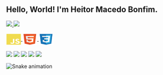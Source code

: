 ## Hello, World! I'm Heitor Macedo Bonfim.
 <div>
  <a href="https://github.com/heitorthecoder">
  <img height="160em" src="https://github-readme-stats.vercel.app/api?username=heitorthecoder&show_icons=true&theme=dracula&include_all_commits=true&count_private=true"/>
  <img height="160em" src="https://github-readme-stats.vercel.app/api/top-langs/?username=heitorthecoder&layout=compact&langs_count=7&theme=dracula"/>
</div>
  <div style="display: inline_block"><br>
  <img align="center" alt="Heitor-Js" height="30" width="40" src="https://raw.githubusercontent.com/devicons/devicon/master/icons/javascript/javascript-plain.svg">
<!--   <img align="center" alt="Heitor-Ts" height="30" width="40" src="https://raw.githubusercontent.com/devicons/devicon/master/icons/typescript/typescript-plain.svg"> -->
<!--   <img align="center" alt="Heitor-React" height="30" width="40" src="https://raw.githubusercontent.com/devicons/devicon/master/icons/react/react-original.svg"> -->
  <img align="center" alt="Heitor-HTML" height="30" width="40" src="https://raw.githubusercontent.com/devicons/devicon/master/icons/html5/html5-original.svg">
  <img align="center" alt="Heitor-CSS" height="30" width="40" src="https://raw.githubusercontent.com/devicons/devicon/master/icons/css3/css3-original.svg">
<!--   <img align="center" alt="Heitor-Python" height="30" width="40" src="https://raw.githubusercontent.com/devicons/devicon/master/icons/python/python-original.svg"> -->
<!--   <img align="center" alt="Heitor-Csharp" height="30" width="40" src="https://raw.githubusercontent.com/devicons/devicon/master/icons/csharp/csharp-original.svg"> -->
</div>
  <br>
<div>    
  <a href="https://www.instagram.com/heitorthecoder" target="_blank"><img src="https://img.shields.io/badge/-Instagram-%23E4405F?style=for-the-badge&logo=instagram&logoColor=white" target="_blank"></a>
 <a href="https://www.facebook.com/heitorthecoder/" target="_blank"><img src="https://img.shields.io/badge/Facebook-1877F2?style=for-the-badge&logo=facebook&logoColor=white"></a>
 <a href="https://discord.gg/ZGNxUqRt" target="_blank"><img src="https://img.shields.io/badge/Discord-7289DA?style=for-the-badge&logo=discord&logoColor=white" target="_blank"></a> 
  <a href = "mailto:heitormbonfim@gmail.com"><img src="https://img.shields.io/badge/-Gmail-%23333?style=for-the-badge&logo=gmail&logoColor=white" target="_blank"></a>
  <a href="https://www.linkedin.com/in/heitor-macedo-bonfim-3984a2215" target="_blank"><img src="https://img.shields.io/badge/-LinkedIn-%230077B5?style=for-the-badge&logo=linkedin&logoColor=white" target="_blank"></a>
</div>
 
  ![Snake animation](https://github.com/heitorthecoder/heitorthecoder/blob/output/github-contribution-grid-snake.svg)
